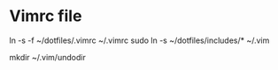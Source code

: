 # Vimrc file 
ln -s -f ~/dotfiles/.vimrc ~/.vimrc
sudo ln -s ~/dotfiles/includes/* ~/.vim

mkdir ~/.vim/undodir
